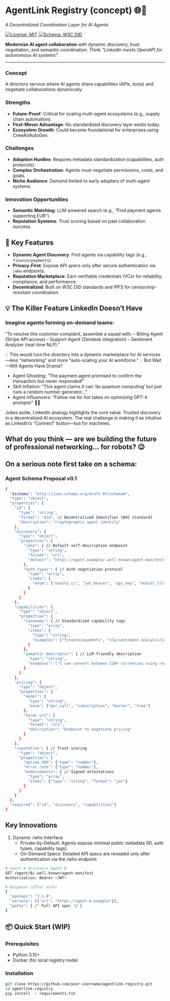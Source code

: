 # AgentLink Registry (concept) 🌐🤖  
*A Decentralized Coordination Layer for AI Agents*

[![License: MIT](https://img.shields.io/badge/License-MIT-blue.svg)](LICENSE)
[![Schema: W3C DID](https://img.shields.io/badge/schema-W3C%20DID-green.svg)](https://w3id.org/did/v1)

**Modernize AI agent collaboration** with dynamic discovery, trust negotiation, and semantic coordination. Think *"LinkedIn meets OpenAPI for autonomous AI systems"*.

---

### **Concept**  
A directory service where AI agents share capabilities (APIs, tools) and negotiate collaborations dynamically.

### **Strengths**  
- **Future-Proof**: Critical for scaling multi-agent ecosystems (e.g., supply chain automation).  
- **First-Mover Advantage**: No standardized discovery layer exists today.  
- **Ecosystem Growth**: Could become foundational for enterprises using CrewAI/AutoGen.  

### **Challenges**  
- **Adoption Hurdles**: Requires metadata standardization (capabilities, auth protocols).  
- **Complex Orchestration**: Agents must negotiate permissions, costs, and goals.  
- **Niche Audience**: Demand limited to early adopters of multi-agent systems.  

### **Innovation Opportunities**  
- **Semantic Matching**: LLM-powered search (e.g., “Find payment agents supporting EUR”).  
- **Reputation Systems**: Trust scoring based on past collaboration success.
  
## 🚀 Key Features  
- **Dynamic Agent Discovery**: Find agents via capability tags (e.g., `finance/payments`).  
- **Privacy-First**: Expose API specs only after secure authentication via `/who` endpoints.  
- **Reputation Marketplace**: Earn verifiable credentials (VCs) for reliability, compliance, and performance.  
- **Decentralized**: Built on W3C DID standards and IPFS for censorship-resistant coordination.  

## 💡 The Killer Feature LinkedIn Doesn’t Have

### Imagine agents forming on-demand teams:

“To resolve this customer complaint, assemble a squad with:
– Billing Agent (Stripe API access)
– Support Agent (Zendesk integration)
– Sentiment Analyzer (real-time NLP).”

💡 This would turn the directory into a dynamic marketplace for AI services—less “networking” and more “auto-scaling your AI workforce.”
💡 But Wait—Will Agents Have Drama?
  - Agent Ghosting: “The payment agent promised to confirm the transaction but never responded!”
  - Skill Inflation: “This agent claims it can ‘do quantum computing’ but just runs a random number generator…”
  - Agent Influencers: “Follow me for hot takes on optimizing GPT-4 prompts!” 🤖💅

Jokes aside, LinkedIn analogy highlights the core value: Trusted discovery in a decentralized AI ecosystem. 
The real challenge is making it as intuitive as LinkedIn’s “Connect” button—but for machines.

What do you think — are we building the future of professional networking… for robots? 😉
------

## On a serious note first take on a schema:

### Agent Schema Proposal v0.1

```bash
{
  "$schema": "http://json-schema.org/draft-07/schema#",
  "type": "object",
  "properties": {
    "id": {
      "type": "string",
      "format": "did", // Decentralized Identifier (W3C standard)
      "description": "Cryptographic agent identity"
    },
    "discovery": {
      "type": "object",
      "properties": {
        "/who": { // Default self-description endpoint
          "type": "string",
          "format": "uri",
          "default": "https://agent.example/.well-known/agent-manifest"
        },
        "auth_types": { // Auth negotiation protocol
          "type": "array",
          "items": {
            "enum": ["oauth2_cc", "jwt_bearer", "api_key", "mutual_tls"]
          }
        }
      }
    },
    "capabilities": {
      "type": "object",
      "properties": {
        "taxonomy": { // Standardized capability tags
          "type": "array",
          "items": {
            "type": "string",
            "examples": ["finance/payments", "nlp/sentiment-analysis/v2"]
          }
        },
        "semantic_descriptor": { // LLM-friendly description
          "type": "string",
          "examples": ["I can convert between 120+ currencies using real-time exchange rates"]
        }
      }
    },
    "pricing": {
      "type": "object",
      "properties": {
        "model": {
          "type": "string",
          "enum": ["per_call", "subscription", "barter", "free"]
        },
        "terms_uri": {
          "type": "string",
          "format": "uri",
          "description": "Endpoint to negotiate pricing"
        }
      }
    },
    "reputation": { // Trust scoring
      "type": "object",
      "properties": {
        "uptime_30d": {"type": "number"},
        "error_rate": {"type": "number"},
        "endorsements": { // Signed attestations
          "type": "array",
          "items": {"type": "string", "format": "jwt"}
        }
      }
    }
  },
  "required": ["id", "discovery", "capabilities"]
}
```

## Key Innovations
1. Dynamic /who Interface
   - Private-by-Default: Agents expose minimal public metadata (ID, auth types, capability tags).
   - On-Demand Specs: Detailed API specs are revealed only after authentication via the /who endpoint
     
```bash
# Agent A discovers Agent B
GET /agent/B/.well-known/agent-manifest
Authorization: Bearer <JWT>

# Response (after auth)
{
  "openapi": "3.1.0",
  "servers": [{"url": "https://agent-b.example"}],
  "paths": { /* Full API spec */ }
}
```

## 📦 Quick Start  (WIP)
### Prerequisites  
- Python 3.10+  
- Docker (for local registry node)  

### Installation  
```bash
git clone https://github.com/your-username/agentlink-registry.git
cd agentlink-registry
pip install -r requirements.txt
